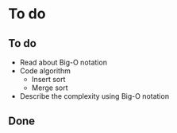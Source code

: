# To do

## To do
- Read about Big-O notation
- Code algorithm
    - Insert sort
    - Merge sort
- Describe the complexity using Big-O notation

## Done